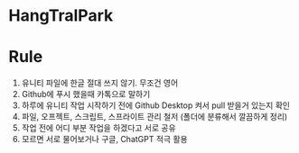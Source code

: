 # HangTralPark

# Rule
1. 유니티 파일에 한글 절대 쓰지 않기. 무조건 영어
2. Github에 푸시 했을때 카톡으로 말하기
3. 하루에 유니티 작업 시작하기 전에 Github Desktop 켜서 pull 받을거 있는지 확인
4. 파일, 오프젝트, 스크립트, 스프라이트 관리 철저 (폴더에 분류해서 깔끔하게 정리)
5. 작업 전에 어디 부분 작업을 하겠다고 서로 공유
6. 모르면 서로 물어보거나 구글, ChatGPT 적극 활용
